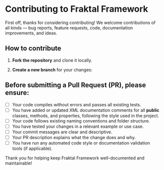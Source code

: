 # Contributing to Fraktal Framework

First off, thanks for considering contributing! We welcome contributions of all kinds — bug reports, feature requests, code, documentation improvements, and ideas.

## How to contribute

1. **Fork the repository** and clone it locally.

2. **Create a new branch** for your changes:


## Before submitting a Pull Request (PR), please ensure:

- [ ] Your code compiles without errors and passes all existing tests.
- [ ] You have added or updated XML documentation comments for all **public** classes, methods, and properties, following the style used in the project.
- [ ] Your code follows existing naming conventions and folder structure.
- [ ] You have tested your changes in a relevant example or use case.
- [ ] Your commit messages are clear and descriptive.
- [ ] Your PR description explains what the change does and why.
- [ ] You have run any automated code style or documentation validation tools (if applicable).

Thank you for helping keep Fraktal Framework well-documented and maintainable!
